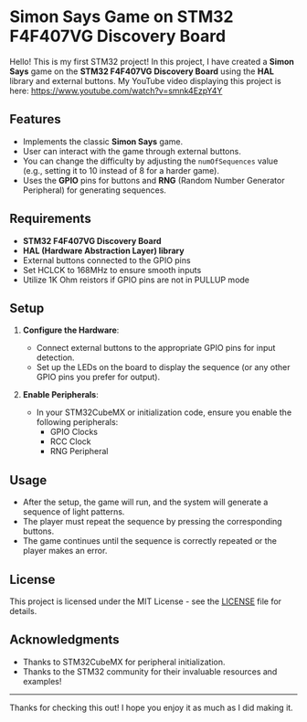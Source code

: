 # Simon Says Game on STM32 F4F407VG Discovery Board

Hello! This is my first STM32 project! In this project, I have created a **Simon Says** game on the **STM32 F4F407VG Discovery Board** using the **HAL** library and external buttons. My YouTube video displaying this project is here: https://www.youtube.com/watch?v=smnk4EzpY4Y 

## Features
- Implements the classic **Simon Says** game.
- User can interact with the game through external buttons.
- You can change the difficulty by adjusting the `numOfSequences` value (e.g., setting it to 10 instead of 8 for a harder game).
- Uses the **GPIO** pins for buttons and **RNG** (Random Number Generator Peripheral) for generating sequences.

## Requirements
- **STM32 F4F407VG Discovery Board**
- **HAL (Hardware Abstraction Layer) library**
- External buttons connected to the GPIO pins
- Set HCLCK to 168MHz to ensure smooth inputs
- Utilize 1K Ohm reistors if GPIO pins are not in PULLUP mode

## Setup

1. **Configure the Hardware**:
   - Connect external buttons to the appropriate GPIO pins for input detection.
   - Set up the LEDs on the board to display the sequence (or any other GPIO pins you prefer for output).

2. **Enable Peripherals**:
   - In your STM32CubeMX or initialization code, ensure you enable the following peripherals:
     - GPIO Clocks
     - RCC Clock
     - RNG Peripheral

## Usage

- After the setup, the game will run, and the system will generate a sequence of light patterns.
- The player must repeat the sequence by pressing the corresponding buttons.
- The game continues until the sequence is correctly repeated or the player makes an error.
  
## License

This project is licensed under the MIT License - see the [LICENSE](LICENSE) file for details.

## Acknowledgments

- Thanks to STM32CubeMX for peripheral initialization.
- Thanks to the STM32 community for their invaluable resources and examples!

---

Thanks for checking this out! I hope you enjoy it as much as I did making it.

